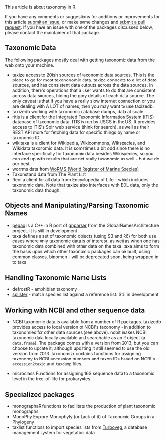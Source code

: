 This article is about taxonomy in R.

If you have any comments or suggestions for additions or improvements for this article [submit an issue](https://github.com/ropensci/taxonomy/issues), or make some changes and [submit a pull request](https://github.com/ropensci/taxonomy/pulls). If you have an issue with one of the packages discussed below, please contact the maintainer of that package.

Taxonomic Data
--------------

The following packages mostly deal with getting taxonomic data from the web onto your machine.

- <pkg>taxize</pkg> access to 20ish sources of taxonomic data sources. This is the place to go for most taxononomic data. <pkg>taxize</pkg> connects to a lot of data sources, and has consistent data outputs across the data sources. In addition, there's operations that a user wants to do that are consistent across data sources, hiding the gory details of each data source. The only caveat is that if you have a really slow internet connection or you are dealing with A LOT of names, then you may want to use <pkg>taxizedb</pkg>. 
- <pkg>taxizedb</pkg> working with taxonomic database dumps, data at scale
- <pkg>ritis</pkg> is a client for the Integrated Taxonomic Information System (ITIS) database of taxonomic data. ITIS is run by USGS in the US. It provides access to ITIS's Solr web service (think for search), as well as their REST API more for fetching data for specific things by name or taxonomic ID.
- <pkg>wikitaxa</pkg> is a client for Wikipedia, Wikicommons, Wikspecies, and Wikidata taxonomic data. It is sometimes a bit odd since there is no interface specifically for taxonomic data besides Wikispecies, so you can end up with results that are not really taxonomic as well - but we do our best.
- <pkg>worrms</pkg> data from [WoRMS (World Register of Marine Species)]()
- <pkg>Taxonstand</pkg> data from The Plant List
- <pkg>Reol</pkg> a client for all data from Encyclopedia of Life - which includes taxonomic data. Note that <pkg>taxize</pkg> also interfaces with EOL data, only the taxonomic data though.


Objects and Manipulating/Parsing Taxonomic Names
------------------------------------------------

- [pegax](https://github.com/ropenscilabs/pegax) is a C++ in R port of [gnparser](https://github.com/GlobalNamesArchitecture/gnparser/) from the GlobalNamesArchitecture project. It is still in development
- <pkg>taxa</pkg> defines a set of taxonomic objects (using S3 and R6) for both use cases where only taxonomic data is of interest, as well as when one has taxonomic data combined with other data on the taxa. <pkg>taxa</pkg> aims to form the basis upon which other taxonomic packages can be built, using common classes. <pkg>binomen</pkg> - will be deprecated soon, being wrapped in to <pkg>taxa</pkg>


Handling Taxonomic Name Lists
-----------------------------

- <pkg>defrostR</pkg> - amphibian taxonomy
- [splister](https://github.com/ropenscilabs/splister) - match species list against a reference list. Still in development


Working with NCBI and other sequence data
-----------------------------------------

- NCBI taxonomic data is available from a number of R packages. <pkg>taxizedb</pkg> provides access to local version of NCBI's taxonomy - in addition to taxonomies for other data sources (see above). <pkg>ncbit</pkg> makes NCBI taxonomic data locally available and searchable as an R object (a `data.frame`). The package comes with a version from 2013, but you can choose to update it; although updating it still seemed to use the old version from 2013. <pkg>taxonomizr</pkg> contains functions for assigning taxonomy to NCBI accession numbers and taxon IDs based on NCBI's `accession2taxid` and `taxdump` files. 

- <pkg>microclass</pkg> Functions for assigning 16S sequence data to a taxonomic level in the tree-of-life for prokaryotes.


Specialized packages
--------------------

- <pkg>monographaR</pkg> functions to facilitate the production of plant taxonomic monographs
- <pkg>MonoPhy</pkg> Explore Monophyly (or Lack of it) of Taxonomic Groups in a Phylogeny
- <pkg>taxlist</pkg> functions to import species lists from [Turboveg](<https://www.synbiosys.alterra.nl/turboveg/>), a database management system for vegetation data
